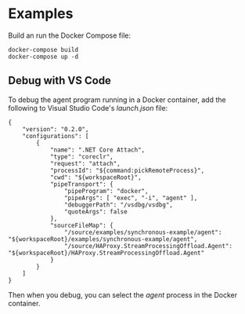 # Examples

Build an run the Docker Compose file:

```
docker-compose build
docker-compose up -d
```

## Debug with VS Code

To debug the agent program running in a Docker container, add the following to Visual
Studio Code's *launch.json* file:

```
{
    "version": "0.2.0",
    "configurations": [
        {
            "name": ".NET Core Attach",
            "type": "coreclr",
            "request": "attach",
            "processId": "${command:pickRemoteProcess}",
            "cwd": "${workspaceRoot}",
            "pipeTransport": {
                "pipeProgram": "docker",
                "pipeArgs": [ "exec", "-i", "agent" ],
                "debuggerPath": "/vsdbg/vsdbg",
                "quoteArgs": false
            },
            "sourceFileMap": {
                "/source/examples/synchronous-example/agent": "${workspaceRoot}/examples/synchronous-example/agent",
                "/source/HAProxy.StreamProcessingOffload.Agent": "${workspaceRoot}/HAProxy.StreamProcessingOffload.Agent"
            }
        }
    ]
}
```

Then when you debug, you can select the *agent* process in the Docker container.